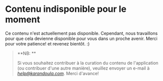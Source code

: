 # Contenu indisponible pour le moment

Ce contenu n'est actuellement pas disponible. Cependant, nous travaillons pour que cela devienne disponible pour vous dans un proche avenir. Merci pour votre patience! et revenez bientôt. :)

>  **NB: **
> 
> Si vous souhaitez contribuer à la curation du contenu de l'application (ou contribuer d'une autre manière), veuillez envoyer un e-mail à  _*help@karandoula.com*_. Merci d'avance!
> 